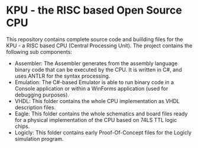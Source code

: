 # KPU - the RISC based Open Source CPU
This repository contains complete source code and buillding files for the KPU - a RISC based CPU (Central Processing Unit). The project contains the following sub components:
<ul>
<li>Assembler: The Assembler generates from the assembly language binary code that can be executed by the CPU. It is written in C#, and uses ANTLR for the syntax processing.</li>
<li>Emulation: The C#-based Emulator is able to run binary code in a Console application or within a WinForms application (used for debugging purposes).</li>
<li>VHDL: This folder contains the whole CPU implementation as VHDL description files.</li>
<li>Eagle: This folder contains the whole schematics and board files ready for a physical implementation of the CPU based on 74LS TTL logic chips.</li>
<li>Logicly: This folder contains early Proof-Of-Concept files for the Logicly simulation program.</li>
<ul>
